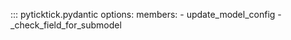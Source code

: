 ::: pyticktick.pydantic
    options:
      members:
        - update_model_config
        - _check_field_for_submodel
